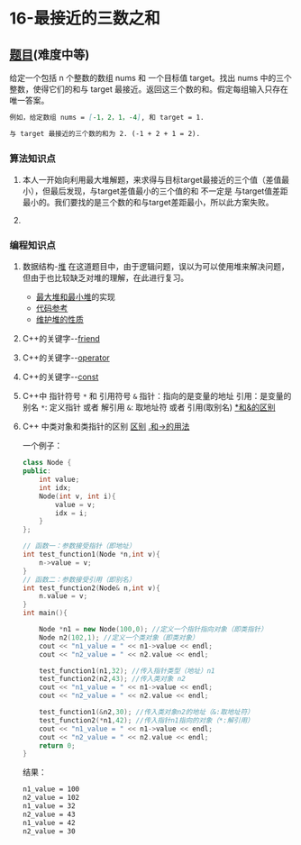 # 16-最接近的三数之和

## [题目](https://leetcode-cn.com/problems/3sum-closest/)(难度中等)

给定一个包括 n 个整数的数组 nums 和 一个目标值 target。找出 nums 中的三个整数，使得它们的和与 target 最接近。返回这三个数的和。假定每组输入只存在唯一答案。

```markdown
例如，给定数组 nums = [-1，2，1，-4], 和 target = 1.

与 target 最接近的三个数的和为 2. (-1 + 2 + 1 = 2).
```

### **算法知识点**
1. 本人一开始向利用最大堆解题，来求得与目标target最接近的三个值（差值最小），但最后发现，与target差值最小的三个值的和 不一定是 与target值差距最小的。我们要找的是三个数的和与target差距最小，所以此方案失败。

2. 

### **编程知识点**
1. 数据结构-[堆](https://blog.csdn.net/qq_41357771/article/details/79416127)
在这道题目中，由于逻辑问题，误以为可以使用堆来解决问题，但由于也比较缺乏对堆的理解，在此进行复习。
    - [最大堆和最小堆](https://blog.csdn.net/nisxiya/article/details/45725857)的实现
    - [代码参考](https://www.cnblogs.com/geooeg/p/7811833.html)
    - [维护堆的性质](https://blog.csdn.net/yangtzhou/article/details/84780574)

2. C++的关键字--[friend](https://www.cnblogs.com/MakeView660/p/6913263.html)

3. C++的关键字--[operator](http://blog.sina.com.cn/s/blog_4b3c1f950100kker.html)

4. C++的关键字--[const](https://www.runoob.com/w3cnote/cpp-const-keyword.html)

5. C++中 指针符号 `*` 和 引用符号 `&`
指针：指向的是变量的地址
引用：是变量的别名
`*`: 定义指针 或者 解引用
`&`: 取地址符 或者 引用(取别名)
[*和&的区别](https://blog.csdn.net/weixin_42878758/article/details/82865314?depth_1-utm_source=distribute.pc_relevant.none-task&utm_source=distribute.pc_relevant.none-task)

6. C++ 中类对象和类指针的区别
[区别](https://blog.csdn.net/keneyr/article/details/89364275) 
[.和->的用法](https://blog.csdn.net/u013719339/article/details/80611509)

    一个例子：
    ```C++
    class Node {
    public:
        int value;
        int idx;
        Node(int v, int i){ 
            value = v;
            idx = i;
        }
    };

    // 函数一：参数接受指针（即地址）
    int test_function1(Node *n,int v){
        n->value = v;
    }
    // 函数二：参数接受引用（即别名）
    int test_function2(Node& n,int v){
        n.value = v;
    }
    int main(){

        Node *n1 = new Node(100,0); //定义一个指针指向对象（即类指针）
        Node n2(102,1); //定义一个类对象（即类对象）
        cout << "n1_value = " << n1->value << endl;
        cout << "n2_value = " << n2.value << endl;

        test_function1(n1,32); //传入指针类型（地址）n1
        test_function2(n2,43); //传入类对象 n2
        cout << "n1_value = " << n1->value << endl;
        cout << "n2_value = " << n2.value << endl;

        test_function1(&n2,30); //传入类对象n2的地址（&:取地址符）
        test_function2(*n1,42); //传入指针n1指向的对象（*:解引用）
        cout << "n1_value = " << n1->value << endl;
        cout << "n2_value = " << n2.value << endl;
        return 0;
    }
    ```
    结果：
    ```markdown
    n1_value = 100
    n2_value = 102
    n1_value = 32
    n2_value = 43
    n1_value = 42
    n2_value = 30
    ```
